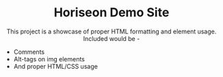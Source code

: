 # <h1 align="center">Horiseon Demo Site</h1>

<p align="center">This project is a showcase of proper HTML formatting and element usage. Included would be - <ul><li>Comments</li><li>Alt-tags on img elements</li><li>And proper HTML/CSS usage</li></ul></p>
